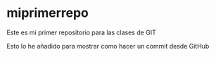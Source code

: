 # miprimerrepo
Este es mi primer repositorio para las clases de GIT

Esto lo he añadido para mostrar como hacer un commit desde GitHub
